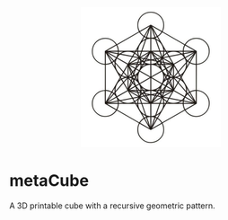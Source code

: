 <p align="center">
  <img width="250" height="250" src="https://github.com/jgphilpott/metaCube/blob/master/icon.jpg">
</p>

# metaCube

A 3D printable cube with a recursive geometric pattern.
